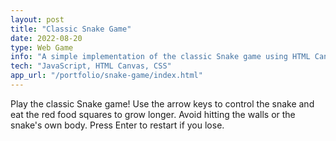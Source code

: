 ```yaml
---
layout: post
title: "Classic Snake Game"
date: 2022-08-20
type: Web Game
info: "A simple implementation of the classic Snake game using HTML Canvas and JavaScript."
tech: "JavaScript, HTML Canvas, CSS"
app_url: "/portfolio/snake-game/index.html"
---
```


Play the classic Snake game! Use the arrow keys to control the snake and eat the red food squares to grow longer. Avoid hitting the walls or the snake's own body. Press Enter to restart if you lose.
